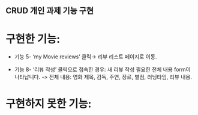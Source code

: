 ## CRUD 개인 과제 기능 구현

# 구현한 기능: 
- 기능 5- ‘my Movie reviews’ 클릭→  리뷰 리스트 페이지로 이동.

- 기능 8- ‘리뷰 작성’ 클릭으로 접속한 경우: 새 리뷰 작성 필요한 전체 내용 form이 나타납니다.
    -> 전체 내용: 영화 제목, 감독, 주연, 장르, 별점, 러닝타임, 리뷰 내용. 



# 구현하지 못한 기능: